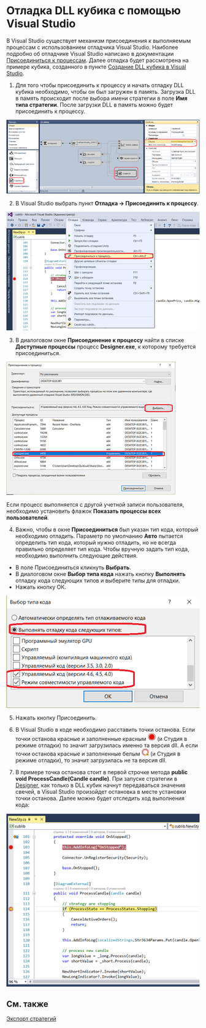 # Отладка DLL кубика с помощью Visual Studio

В Visual Studio существует механизм присоединения к выполняемым процессам с использованием отладчика Visual Studio. Наиболее подробно об отладчике Visual Studio написано в документации [Присоединиться к процессам](https://msdn.microsoft.com/ru-ru/library/3s68z0b3.aspx). Далее отладка будет рассмотрена на примере кубика, созданного в пункте [Создание DLL кубика в Visual Studio](Designer_Creating_DLL_element_in_Visual_Studio.md).

1. Для того чтобы присоединить к процессу и начать отладку DLL кубика необходимо, чтобы он был загружен в память. Загрузка DLL в память происходит после выбора имени стратегии в поле **Имя типа стратегии**. После загрузки DLL в память можно будет присоединить к процессу.

![Designer Creating a DLL cube in Visual Studio 03](../images/Designer_Creating_DLL_element_in_Visual_Studio_03.png)

2. В Visual Studio выбрать пункт **Отладка \-\> Присоединить к процессу**.

![Designer Debugging DLL cube using Visual Studio 00](../images/Designer_Debugging_DLL_using_Visual_Studio_00.png)

3. В диалоговом окне **Присоединение к процессу** найти в списке **Доступные процессы** процесс **Designer.exe**, к которому требуется присоединиться.

![Designer Debugging DLL cube using Visual Studio 01](../images/Designer_Debugging_DLL_using_Visual_Studio_01.png)

Если процесс выполняется с другой учетной записи пользователя, необходимо установить флажок **Показать процессы всех пользователей**.

4. Важно, чтобы в окне **Присоединиться** был указан тип кода, который необходимо отладить. Параметр по умолчанию **Авто** пытается определить тип кода, который нужно отладить, но не всегда правильно определяет тип кода. Чтобы вручную задать тип кода, необходимо выполнить следующие действия.

- В поле Присоединиться кликнуть **Выбрать**.
- В диалоговом окне **Выбор типа кода** нажать кнопку **Выполнять** отладку кода следующих типов и выберите типы для отладки.
- Нажать кнопку ОК.

![Designer Debugging DLL cube using Visual Studio 02](../images/Designer_Debugging_DLL_using_Visual_Studio_02.png)

5. Нажать кнопку Присоединить.

6. В Visual Studio в коде необходимо расставить точки останова. Если точки останова красные и заполненные красным ![Designer Debugging DLL cube using Visual Studio 03](../images/Designer_Debugging_DLL_using_Visual_Studio_03.png) (и Студия в режиме отладки) то значит загрузилась именно та версия dll. А если точки останова красные и заполненные белым ![Designer Debugging DLL cube using Visual Studio 04](../images/Designer_Debugging_DLL_using_Visual_Studio_04.png) (и Студия в режиме отладки), то значит загрузилась не та версия dll. 

7. В примере точка останова стоит в первой строчке метода **public void ProcessCandle(Candle candle)**. При запуске стратегии в [Designer](Designer.md), как только в DLL кубик начнут передаваться значения свечей, в Visual Studio произойдет остановка в месте установки точки останова. Далее можно будет отследить ход выполнения кода:

![Designer Debugging DLL cube using Visual Studio 05](../images/Designer_Debugging_DLL_using_Visual_Studio_05.png)

## См. также

[Экспорт стратегий](Designer_Export_strategies.md)
